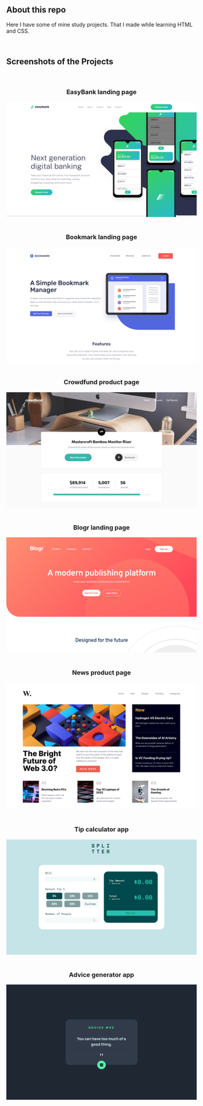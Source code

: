 <h2>About this repo</h2>

<p>Here I have some of mine study projects. That I made while learning HTML and CSS.</p>

<br>

<h2>Screenshots of the Projects</h2>

<br>
<h3 align='center'>EasyBank landing page</h3>
<div align='center'>
<img src='./preview/preview-easybank.png'/>
</div>

<br>
<h3 align='center'>Bookmark landing page</h3>
<div align='center'>
<img src='./preview/preview-bookmark.png'/>
</div>

<br>
<h3 align='center'>Crowdfund product page</h3>
<div align='center'>
<img src='./preview/preview-crowdfund.png'/>
</div>

<br>
<h3 align='center'>Blogr landing page</h3>
<div align='center'>
<img src='./preview/preview-blogr.png'/>
</div>

<br>
<h3 align='center'>News product page</h3>
<div align='center'>
<img src='./preview/preview-news.png'/>
</div>

<br>
<h3 align='center'>Tip calculator app</h3>
<div align='center'>
<img src='./preview/preview-tipCalc.png'/>
</div>

<br>
<h3 align='center'>Advice generator app</h3>
<div align='center'>
<img src='./preview/preview-adviceGenerator.png'/>
</div>

